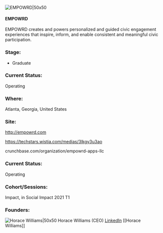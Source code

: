 

![EMPOWRD|50x50](https://apimg.techstars.com/connect/images/image_files/6000ad5dcd7603000800002d/original/_2xEMP_LOGO_BLUE_FULL_%281%29_%281%29.png)

#### EMPOWRD
EMPOWRD creates and powers personalized and guided civic engagement experiences that inspire, inform, and enable consistent and meaningful civic participation.

### Stage: 
 - Graduate 

### Current Status: 
Operating

### Where:
Atlanta, Georgia, United States

### Site:
http://empowrd.com

https://techstars.wistia.com/medias/3lkgy3u3ao

crunchbase.com/organization/empowrd-apps-llc

### Current Status: 
Operating

### Cohort/Sessions: 
Impact, in Social Impact 2021 T1

### Founders: 

![Horace Williams|50x50](https://apimg.techstars.com/connect/images/image_files/60074dc3608740000900001b/original/profile.png) Horace Williams (CEO) [LinkedIn](https://linkedin.com/in/horacewilliams) [[Horace Williams]]


